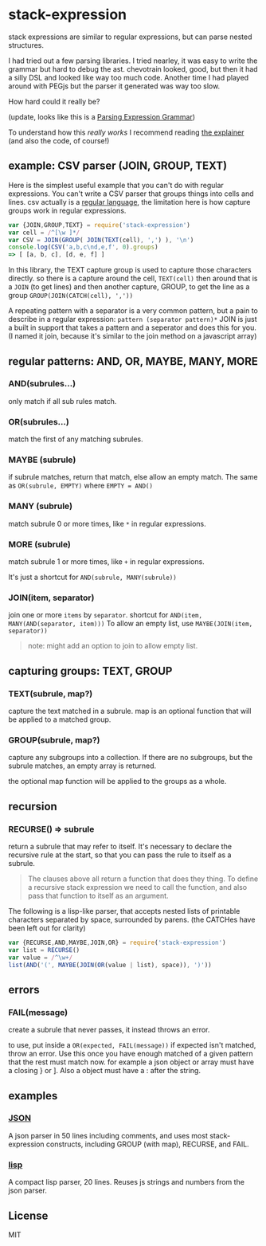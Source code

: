 # stack-expression

stack expressions are similar to regular expressions, but can parse nested structures.

I had tried out a few parsing libraries. I tried nearley, it was easy to write
the grammar but hard to debug the ast. chevotrain looked, good, but then it had a silly
DSL and looked like way too much code. Another time I had played around with PEGjs
but the parser it generated was way too slow.

How hard could it really be?

(update, looks like this is a [Parsing Expression Grammar](https://en.wikipedia.org/wiki/Parsing_expression_grammar))

To understand how this _really works_ I recommend reading [the explainer](./explain.md)
(and also the code, of course!)

## example: CSV parser (JOIN, GROUP, TEXT)

Here is the simplest useful example that you can't do with regular expressions.
You can't write a CSV parser that groups things into cells and lines.
csv actually is a [regular language](https://en.wikipedia.org/wiki/Regular_language),
the limitation here is how capture groups work in regular expressions.

``` js
var {JOIN,GROUP,TEXT} = require('stack-expression')
var cell = /^[\w ]*/
var CSV = JOIN(GROUP( JOIN(TEXT(cell), ',') ), '\n')
console.log(CSV('a,b,c\nd,e,f', 0).groups)
=> [ [a, b, c], [d, e, f] ]
```

In this library, the TEXT capture group is used to capture those characters directly.
so there is a capture around the cell, `TEXT(cell)` then around that is a `JOIN` (to get lines)
and then another capture, GROUP, to get the line as a group `GROUP(JOIN(CATCH(cell), ','))`

A repeating pattern with a separator is a very common pattern, but a pain
to describe in a regular expression: `pattern (separator pattern)*`
JOIN is just a built in support that takes a pattern and a seperator and does this for you.
(I named it join, because it's similar to the join method on a javascript array)

## regular patterns: AND, OR, MAYBE, MANY, MORE

### AND(subrules...)

only match if all sub rules match.

### OR(subrules...)

match the first of any matching subrules.

### MAYBE (subrule)

if subrule matches, return that match, else allow an empty match.
The same as `OR(subrule, EMPTY)` where `EMPTY = AND()`

### MANY (subrule)

match subrule 0 or more times, like `*` in regular expressions.

### MORE (subrule)

match subrule 1 or more times, like `+` in regular expressions.

It's just a shortcut for `AND(subrule, MANY(subrule))`

### JOIN(item, separator)

join one or more `items` by `separator`.
shortcut for `AND(item, MANY(AND(separator, item)))`
To allow an empty list, use `MAYBE(JOIN(item, separator))`

> note: might add an option to join to allow empty list.

## capturing groups: TEXT, GROUP

### TEXT(subrule, map?)

capture the text matched in a subrule.
map is an optional function that will be applied to a matched group.

### GROUP(subrule, map?)

capture any subgroups into a collection. If there are no subgroups,
but the subrule matches, an empty array is returned.

the optional map function will be applied to the groups as a whole.

## recursion

### RECURSE() => subrule

return a subrule that may refer to itself. It's necessary to declare the recursive rule
at the start, so that you can pass the rule to itself as a subrule.

> The clauses above all return a function that does they thing. To define a recursive
stack expression we need to call the function, and also pass that function to itself
as an argument.

The following is a lisp-like parser, that accepts nested lists of printable
characters separated by space, surrounded by parens. (the CATCHes have been left out
for clarity)

``` js
var {RECURSE,AND,MAYBE,JOIN,OR} = require('stack-expression')
var list = RECURSE()
var value = /^\w+/
list(AND('(', MAYBE(JOIN(OR(value | list), space)), ')'))
```

## errors

### FAIL(message)

create a subrule that never passes, it instead throws an error.

to use, put inside a `OR(expected, FAIL(message))` if expected isn't matched,
throw an error. Use this once you have enough matched of a given pattern
that the rest must match now. for example a json object or array must have a closing
} or ]. Also a object must have a : after the string.

## examples

### [JSON](./examples/json.js)

A json parser in 50 lines including comments, and uses most stack-expression constructs,
including GROUP (with map), RECURSE, and FAIL.

### [lisp](./examples/lisp.js)

A compact lisp parser, 20 lines. Reuses js strings and numbers from the json parser.


## License

MIT
